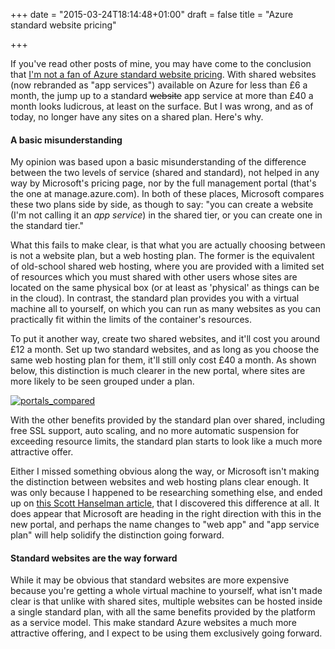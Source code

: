 +++
date = "2015-03-24T18:14:48+01:00"
draft = false
title = "Azure standard website pricing"

+++

If you've read other posts of mine, you may have come to the conclusion that [I'm not a fan of Azure standard website pricing](/a-look-inside-pastemonitor/#shared-trouble). With shared websites (now rebranded as "app services") available on Azure for less than £6 a month, the jump up to a standard <del>website</del> app service at more than £40 a month looks ludicrous, at least on the surface. But I was wrong, and as of today, no longer have any sites on a shared plan. Here's why.

#### A basic misunderstanding

My opinion was based upon a basic misunderstanding of the difference between the two levels of service (shared and standard), not helped in any way by Microsoft's pricing page, nor by the full management portal (that's the one at manage.azure.com). In both of these places, Microsoft compares these two plans side by side, as though to say: "you can create a website (I'm not calling it an _app service_) in the shared tier, or you can create one in the standard tier."

What this fails to make clear, is that what you are actually choosing between is not a website plan, but a web hosting plan. The former is the equivalent of old-school shared web hosting, where you are provided with a limited set of resources which you must shared with other users whose sites are located on the same physical box (or at least as 'physical' as things can be in the cloud). In contrast, the standard plan provides you with a virtual machine all to yourself, on which you can run as many websites as you can practically fit within the limits of the container's resources.

To put it another way, create two shared websites, and it'll cost you around £12 a month. Set up two standard websites, and as long as you choose the same web hosting plan for them, it'll still only cost £40 a month. As shown below, this distinction is much clearer in the new portal, where sites are more likely to be seen grouped under a plan.

[![portals_compared](https://az761005.vo.msecnd.net/uploads/2015/03/portals_compared-1024x596.png)](https://az761005.vo.msecnd.net/uploads/2015/03/portals_compared.png)

With the other benefits provided by the standard plan over shared, including free SSL support, auto scaling, and no more automatic suspension for exceeding resource limits, the standard plan starts to look like a much more attractive offer.

Either I missed something obvious along the way, or Microsoft isn't making the distinction between websites and web hosting plans clear enough. It was only because I happened to be researching something else, and ended up on [this Scott Hanselman article](http://www.hanselman.com/blog/PennyPinchingInTheCloudWhenDoAzureWebsitesMakeSense.aspx), that I discovered this difference at all. It does appear that Microsoft are heading in the right direction with this in the new portal, and perhaps the name changes to "web app" and "app service plan" will help solidify the distinction going forward.

#### Standard websites are the way forward

While it may be obvious that standard websites are more expensive because you're getting a whole virtual machine to yourself, what isn't made clear is that unlike with shared sites, multiple websites can be hosted inside a single standard plan, with all the same benefits provided by the platform as a service model. This make standard Azure websites a much more attractive offering, and I expect to be using them exclusively going forward.